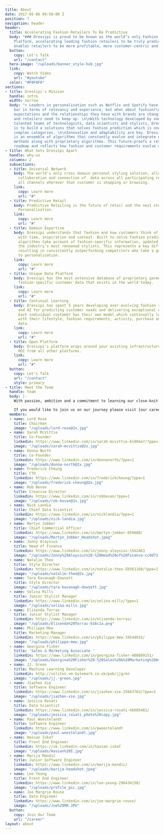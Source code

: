 ```yaml
---
title: About
date: 2017-05-06 09:50:00 Z
position: 7
navigation: header
header:
  title: Accelerating Fashion Retailers To Be Predictive
  body: "### Dressipi is proud to be known as the world’s only Fashion Prediction
    Platform, accelerating leading fashion retailers to be truly predictive. This
    enables retailers to be more profitable, more customer-centric and more efficient."
  button:
    copy: Let's Talk
    url: "/contact"
  hero-image: "/uploads/banner_style-hub.jpg"
  link:
    copy: Watch Video
    url: "#youtube"
  color: "#F0F0F0"
sections:
- title: Dressipi's Mission
  handle: intro
  width: narrow
  body: "> Leaders in personalisation such as Netflix and Spotify have raised the
    bar in terms of relevancy and experience, but what about fashion?\n\nConsumer’s
    expectations and the relationships they have with brands are changing rapidly,
    and retailers need to keep up. \n\nWith technology developed by one of the most
    talented teams of technologists, data scientists and stylists, Dressipi's mission
    is to build a solutions that solves fashion prediction which is one of the most
    complex categories. \n\nInnovation and adaptability are key. Dressipi's solution
    is an ensemble of algorithms that constantly evolve and integrate newly discovered
    methods along with proprietary algorithms. This future-proofs a retailer’s personalisation
    roadmap and reflects how fashion and customer requirements evolve over time."
- title: What Sets Dressipi Apart
  handle: why-us
  columns: 2
  subsections:
  - title: Universal Network
    body: The world's only cross domain personal styling solution, allowing for the
      collaboration and connection of  data across all participating retailers and
      all channels wherever that customer is shopping or browsing.
    link:
      copy: Learn more
      url: "#"
  - title: Predictive Retail
    body: Predictive Retailing is the future of retail and the next step up from 1-2-1
      Personalisation.
    link:
      copy: Learn more
      url: "#"
  - title: Domain Expertise
    body: Dressipi understands that fashion and how customers think of fashion changes
      with time, inspiration and context. Built to solve fashion prediction, Dressipi's
      algorithms take account of fashion-specific information, updated by some of
      the industry’s most renowned stylists. This represents a key differentiator,
      resulting in consistently outperforming competitors who take a general approach
      to personalisation.
    link:
      copy: Learn more
      url: "#"
  - title: Unique Data Platform
    body: Dressipi has the most extensive database of proprietary garment data and
      fashion-specific customer data that exists in the world today.
    link:
      copy: Learn more
      url: "#"
  - title: Continual Learning
    body: Dressipi has spent 5 years developing ever-evolving fashion specific ML
      and AI for predicting customer needs and delivering exceptional experiences.
      Each individual customer has their own model which continually learns and evolves
      with their lifestyle, fashion requirements, activity, purchase and preference
      data.
    link:
      copy: Learn more
      url: "#"
  - title: Open Platform
    body: Dressipi's platform wraps around your existing infrastructure to improve
      ROI from all other platforms.
    link:
      copy: Learn more
      url: "#"
  button:
    copy: Let's Talk
    url: "/contact"
    style: primary
- title: Meet the Team
  handle: team
  body: |-
    With passion, ambition and a commitment to learning our close-knit team support, challenge and inspire each other every day. Our expert technologists, data scientists and fashion stylists work side by side with the common goal of shaping the future of retail.

    If you would like to join us on our journey please visit [our careers page](/careers) to see what roles we are currently hiring for.
  members:
  - name: Lord Rose
    title: Chairman
    image: "/uploads/lord-rose@2x.jpg"
  - name: Sarah McVittie
    title: Co-Founder
    linkedin: https://www.linkedin.com/in/sarah-mcvittie-61884a7/?ppe=1
    image: "/uploads/sarah-mcvittie@2x.jpg"
  - name: Donna North
    title: Co-Founder
    linkedin: https://www.linkedin.com/in/donnanorth/?ppe=1
    image: "/uploads/donna-north@2x.jpg"
  - name: Frederick Cheung
    title: CTO
    linkedin: https://www.linkedin.com/in/frederickcheung/?ppe=1
    image: "/uploads/frederick-cheung@2x.jpg"
  - name: Rob Bevan
    title: Creative Director
    linkedin: https://www.linkedin.com/in/robbevan/?ppe=1
    image: "/uploads/rob-bevan@2x.jpg"
  - name: Nick Landia
    title: Chief Data Scientist
    linkedin: https://www.linkedin.com/in/nicklandia/?ppe=1
    image: "/uploads/nick-landia.jpg"
  - name: Martyn Jobber
    title: Chief Commercial Officer
    linkedin: https://www.linkedin.com/in/martyn-jobber-059608/
    image: "/uploads/Martyn_Jobber_Headshot.jpeg"
  - name: Jonny Aloysius
    title: Head of Finance
    linkedin: https://www.linkedin.com/in/jonny-aloysius-1562463
    image: "/uploads/Jonny%20Aloysius%20-%20Head%20of%20Finance-cc0d73.jpg"
  - name: Natalie Theo
    title: Style Director
    linkedin: https://www.linkedin.com/in/natalie-theo-5b561160/?ppe=1
    image: "/uploads/natalie-theo@2x.jpg"
  - name: Tara Kavanagh-Dowsett
    title: Style Director
    image: "/uploads/tara-kavanagh-dowsett.jpg"
  - name: Selina Mills
    title: Junior Stylist Manager
    linkedin: https://www.linkedin.com/in/selina-mills/?ppe=1
    image: "/uploads/selina-mills.jpg"
  - name: Elisenda Torras
    title: Junior Stylist Manager
    linkedin: https://www.linkedin.com/in/elisenda-torras/
    image: "/uploads/Elisenda%20Torras-b16c1a.png"
  - name: Philippa Mew
    title: Marketing Manager
    linkedin: https://www.linkedin.com/in/philippa-mew-34544032/
    image: "/uploads/philippa-mew.jpg"
  - name: Georgina Fisher
    title: 'Sales & Marketing Associate '
    linkedin: https://www.linkedin.com/in/georgina-fisher-408689151/
    image: "/uploads/Georgina%20Fisher%20-%20Sales%20&%20Marketing%20Associate.jpg"
  - name: JJ. Green
    title: Machine Learning Developer
    linkedin: http://soliton.vm.bytemark.co.uk/pub/jjg/en
    image: "/uploads/jj.-green.jpg"
  - name: Jiazhen Xie
    title: Software Engineer
    linkedin: https://www.linkedin.com/in/jiazhen-xie-25663763/?ppe=1
    image: "/uploads/jiazhen-xie.jpg"
  - name: Jessica Rosati
    title: Data Scientist
    linkedin: https://www.linkedin.com/in/jessica-rosati-4b685481/
    image: "/uploads/jessica_rosati_photo%20copy.jpg"
  - name: Paul Woestelandt
    title: Software Engineer
    linkedin: https://www.linkedin.com/in/pwoestelandt
    image: "/uploads/paul-woestelandt.jpg"
  - name: Hassan Iskaf
    title: Front End Engineer
    linkedin: https://uk.linkedin.com/in/hassan-iskaf
    image: "/uploads/Hassan%20I.jpg"
  - name: Marija Mandić
    title: Junior Software Engineer
    linkedin: https://www.linkedin.com/in/marija-mandic/
    image: "/uploads/marija-headshot.jpeg"
  - name: Leo Yeung
    title: Front End Engineer
    linkedin: https://www.linkedin.com/in/leo-yeung-298434150/
    image: "/uploads/profile_pic.jpg"
  - name: Joe Margrie-Rouse
    title: Data Engineer
    linkedin: https://www.linkedin.com/in/joe-margrie-rouse/
    image: "/uploads/Joe%20MR.JPG"
  button:
    copy: Join Our Team
    url: "/career"
layout: about
---
```


